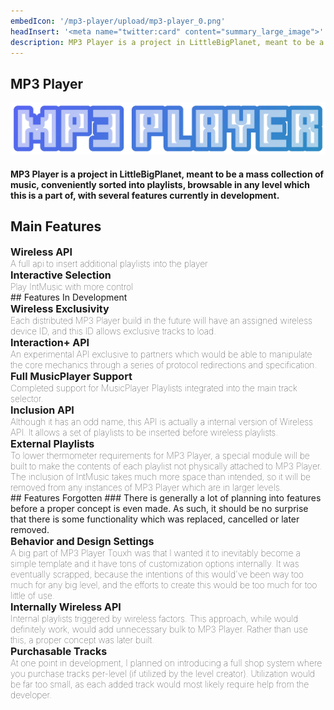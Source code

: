 ```yaml
---
embedIcon: '/mp3-player/upload/mp3-player_0.png'
headInsert: '<meta name="twitter:card" content="summary_large_image">'
description: MP3 Player is a project in LittleBigPlanet, meant to be a mass collection of music, conveniently sorted into playlists, browsable in any level which this is a part of, with several features currently in development.
---
```

## MP3 Player
![MP3 Player Logo](./upload/mp3-player_0.png)
#### MP3 Player is a project in LittleBigPlanet, meant to be a mass collection of music, conveniently sorted into playlists, browsable in any level which this is a part of, with several features currently in development.
## Main Features
<div class="filedownload-container"><h3 style="font-size: 16px;margin-block: 0;">Wireless API</h3><h4 style="font-size: 14px;margin-block: 0;font-weight: 100;">A full api to insert additional playlists into the player</h4></div><div class="filedownload-container"><h3 style="font-size: 16px;margin-block: 0;">Interactive Selection</h3><h4 style="font-size: 14px;margin-block: 0;font-weight: 100;">Play IntMusic with more control</h4></div>
## Features In Development
<div class="filedownload-container"><h3 style="font-size: 16px;margin-block: 0;">Wireless Exclusivity</h3><h4 style="font-size: 14px;margin-block: 0;font-weight: 100;">Each distributed MP3 Player build in the future will have an assigned wireless device ID, and this ID allows exclusive tracks to load.</h4></div><div class="filedownload-container"><h3 style="font-size: 16px;margin-block: 0;">Interaction+ API</h3><h4 style="font-size: 14px;margin-block: 0;font-weight: 100;">An experimental API exclusive to partners which would be able to manipulate the core mechanics through a series of protocol redirections and specification.</h4></div><div class="filedownload-container"><h3 style="font-size: 16px;margin-block: 0;">Full MusicPlayer Support</h3><h4 style="font-size: 14px;margin-block: 0;font-weight: 100;">Completed support for MusicPlayer Playlists integrated into the main track selector.</h4></div><div class="filedownload-container"><h3 style="font-size: 16px;margin-block: 0;">Inclusion API</h3><h4 style="font-size: 14px;margin-block: 0;font-weight: 100;">Although it has an odd name, this API is actually a internal version of Wireless API. It allows a set of playlists to be inserted before wireless playlists.</h4></div><div class="filedownload-container"><h3 style="font-size: 16px;margin-block: 0;">External Playlists</h3><h4 style="font-size: 14px;margin-block: 0;font-weight: 100;">To lower thermometer requirements for MP3 Player, a special module will be built to make the contents of each playlist not physically attached to MP3 Player. The inclusion of IntMusic takes much more space than intended, so it will be removed from any instances of MP3 Player which are in larger levels.</h4></div>
## Features Forgotten
### There is generally a lot of planning into features before a proper concept is even made. As such, it should be no surprise that there is some functionality which was replaced, cancelled or later removed.
<div class="filedownload-container"><h3 style="font-size: 16px;margin-block: 0;">Behavior and Design Settings</h3><h4 style="font-size: 14px;margin-block: 0;font-weight: 100;">A big part of MP3 Player Touxh was that I wanted it to inevitably become a simple template and it have tons of customization options internally. It was eventually scrapped, because the intentions of this would've been way too much for any big level, and the efforts to create this would be too much for too little of use.</h4></div><div class="filedownload-container"><h3 style="font-size: 16px;margin-block: 0;">Internally Wireless API</h3><h4 style="font-size: 14px;margin-block: 0;font-weight: 100;">Internal playlists triggered by wireless factors. This approach, while would definitely work, would add unnecessary bulk to MP3 Player. Rather than use this, a proper concept was later built.</h4></div><div class="filedownload-container"><h3 style="font-size: 16px;margin-block: 0;">Purchasable Tracks</h3><h4 style="font-size: 14px;margin-block: 0;font-weight: 100;">At one point in development, I planned on introducing a full shop system where you purchase tracks per-level (if utilized by the level creator). Utilization would be far too small, as each added track would most likely require help from the developer.</h4></div>
